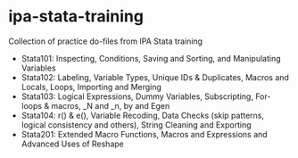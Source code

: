 # ipa-stata-training
Collection of practice do-files from IPA Stata training
- Stata101: Inspecting, Conditions, Saving and Sorting, and Manipulating Variables
- Stata102: Labeling, Variable Types, Unique IDs & Duplicates, Macros and Locals, Loops, Importing and Merging
- Stata103: Logical Expressions, Dummy Variables, Subscripting, For-loops & macros, _N and _n, by and Egen
- Stata104: r() & e(), Variable Recoding, Data Checks (skip patterns, logical consistency and others), String Cleaning and Exporting
- Stata201: Extended Macro Functions, Macros and Expressions and Advanced Uses of Reshape
